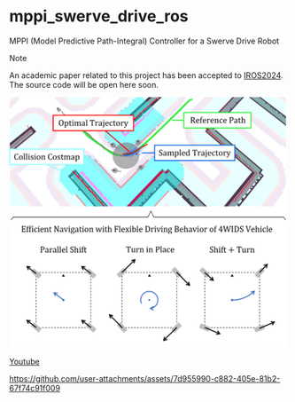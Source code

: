 # mppi_swerve_drive_ros
MPPI (Model Predictive Path-Integral) Controller for a Swerve Drive Robot

> [!NOTE]
> An academic paper related to this project has been accepted to [IROS2024](http://www.iros2024-abudhabi.org/). The source code will be open here soon.

<!-- eyecatch image -->
<img src="./media/eyecatch.png" width="500px" />

<!-- demo movie -->
[Youtube](https://youtu.be/oAXfLGzUtg8?feature=shared)

https://github.com/user-attachments/assets/7d955990-c882-405e-81b2-67f74c91f009
